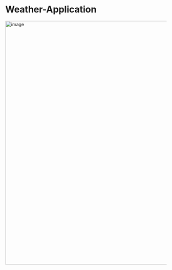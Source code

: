 # Weather-Application

<img width="758" alt="image" src="https://user-images.githubusercontent.com/72100314/233185245-4711e003-bab0-4b43-aa7a-078d50d34424.png">
